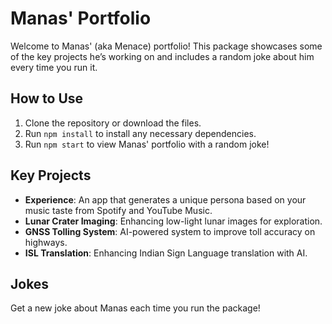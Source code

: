 # Manas' Portfolio

Welcome to Manas' (aka Menace) portfolio! This package showcases some of the key projects he’s working on and includes a random joke about him every time you run it.

## How to Use

1. Clone the repository or download the files.
2. Run `npm install` to install any necessary dependencies.
3. Run `npm start` to view Manas' portfolio with a random joke!

## Key Projects

- **Experience**: An app that generates a unique persona based on your music taste from Spotify and YouTube Music.
- **Lunar Crater Imaging**: Enhancing low-light lunar images for exploration.
- **GNSS Tolling System**: AI-powered system to improve toll accuracy on highways.
- **ISL Translation**: Enhancing Indian Sign Language translation with AI.

## Jokes

Get a new joke about Manas each time you run the package!
